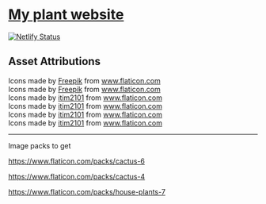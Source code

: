 # [My plant website](https://joshsgarden.netlify.com)

[![Netlify Status](https://api.netlify.com/api/v1/badges/d219f619-a3f2-4161-bc04-211718243df1/deploy-status)](https://app.netlify.com/sites/joshsgarden/deploys)



## Asset Attributions

<div>Icons made by <a href="https://www.flaticon.com/authors/freepik" title="Freepik">Freepik</a> from <a href="https://www.flaticon.com/"     title="Flaticon">www.flaticon.com</a></div>

<div>Icons made by <a href="https://www.flaticon.com/authors/freepik" title="Freepik">Freepik</a> from <a href="https://www.flaticon.com/"     title="Flaticon">www.flaticon.com</a></div>

<div>Icons made by <a href="https://www.flaticon.com/authors/itim2101" title="itim2101">itim2101</a> from <a href="https://www.flaticon.com/"     title="Flaticon">www.flaticon.com</a></div>

<div>Icons made by <a href="https://www.flaticon.com/authors/itim2101" title="itim2101">itim2101</a> from <a href="https://www.flaticon.com/"     title="Flaticon">www.flaticon.com</a></div>

<div>Icons made by <a href="https://www.flaticon.com/authors/itim2101" title="itim2101">itim2101</a> from <a href="https://www.flaticon.com/"     title="Flaticon">www.flaticon.com</a></div>

<div>Icons made by <a href="https://www.flaticon.com/authors/itim2101" title="itim2101">itim2101</a> from <a href="https://www.flaticon.com/"     title="Flaticon">www.flaticon.com</a></div>



---

Image packs to get

https://www.flaticon.com/packs/cactus-6

https://www.flaticon.com/packs/cactus-4

https://www.flaticon.com/packs/house-plants-7